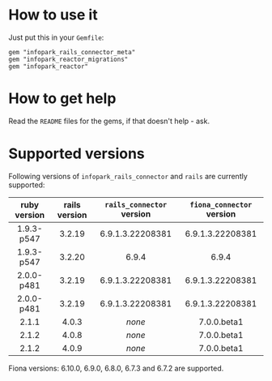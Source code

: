 # How to use it #
Just put this in your `Gemfile`:
    
    gem "infopark_rails_connector_meta"
    gem "infopark_reactor_migrations"
    gem "infopark_reactor"

# How to get help #
Read the `README` files for the gems, if that doesn't help - ask.

# Supported versions #

Following versions of `infopark_rails_connector` and `rails` are currently supported:

| ruby version | rails version | `rails_connector` version | `fiona_connector` version |
|:------------:|:-------------:|:-------------------------:|:-------------------------:|
|  1.9.3-p547  |     3.2.19    |      6.9.1.3.22208381     |      6.9.1.3.22208381     |
|  1.9.3-p547  |     3.2.20    |           6.9.4           |          6.9.4            |
|  2.0.0-p481  |     3.2.19    |      6.9.1.3.22208381     |      6.9.1.3.22208381     |
|  2.0.0-p481  |     3.2.19    |      6.9.1.3.22208381     |      6.9.1.3.22208381     |
|     2.1.1    |     4.0.3     |           *none*          |        7.0.0.beta1        |
|     2.1.2    |     4.0.8     |           *none*          |        7.0.0.beta1        |
|     2.1.2    |     4.0.9     |           *none*          |        7.0.0.beta1        |

Fiona versions: 6.10.0, 6.9.0, 6.8.0, 6.7.3 and 6.7.2 are supported.
